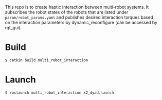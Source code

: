 This repo is to create haptic interaction between multi-robot systems. It subscribes the robot states of the robots
that are listed under `param/robot_params.yaml` and publishes desired interaction torques based on the interaction
parameters by dynamic_reconfigure (can be accessed by rqt_gui).

# Build
```bash
$ catkin build multi_robot_interaction
```
# Launch
```bash
$ roslaunch multi_robot_interaction x2_dyad.launch
```

